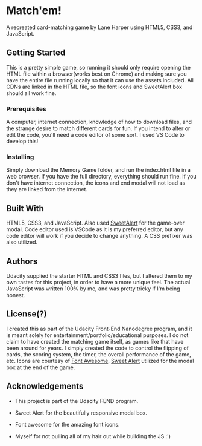 # Match'em! 

A recreated card-matching game by Lane Harper using HTML5, CSS3, and JavaScript.

## Getting Started

This is a pretty simple game, so running it should only require opening the HTML file within a browser(works best on Chrome) and making sure you have the entire file running locally so that it can use the assets included. All CDNs are linked in the HTML file, so the font icons and SweetAlert box should all work fine. 

### Prerequisites

A computer, internet connection, knowledge of how to download files, and the strange desire to match different cards for fun. If you intend to alter or edit the code, you'll need a code editor of some sort. I used VS Code to develop this! 

### Installing

Simply download the Memory Game folder, and run the index.html file in a web browser. If you have the full directory, everything should run fine. If you don't have internet connection, the icons and end modal will not load as they are linked from the internet. 

## Built With

HTML5, CSS3, and JavaScript. Also used [SweetAlert](https://sweetalert.js.org/) for the game-over modal. Code editor used is VSCode as it is my preferred editor, but any code editor will work if you decide to change anything. A CSS prefixer was also utilized.

## Authors

Udacity supplied the starter HTML and CSS3 files, but I altered them to my own tastes for this project, in order to have a more unique feel. The actual JavaScript was written 100% by me, and was pretty tricky if I'm being honest. 

## License(?) 

I created this as part of the Udacity Front-End Nanodegree program, and it is meant solely for entertainment/portfolio/educational purposes. I do not claim to have created the matching game itself, as games like that have been around for years. I simply created the code to control the flipping of cards, the scoring system, the timer, the overall performance of the game, etc. Icons are courtesy of [Font Awesome](https://fontawesome.com). [Sweet Alert](https://sweetalert.js.org/) utilized for the modal box at the end of the game. 

## Acknowledgements

* This project is part of the Udacity FEND program.

* Sweet Alert for the beautifully responsive modal box.

* Font awesome for the amazing font icons. 

* Myself for not pulling all of my hair out while building the JS :')



